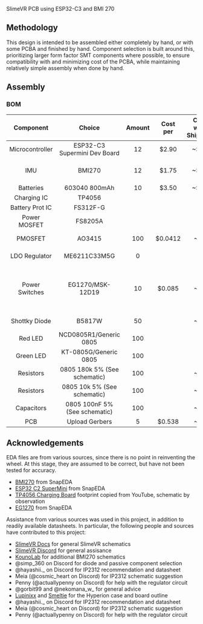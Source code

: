 SlimeVR PCB using ESP32-C3 and BMI 270
## Methodology
This design is intended to be assembled either completely by hand, or with some PCBA and finished by hand. Component selection is built around this, prioritizing larger form factor SMT components where possible, to ensure compatibility with and minimizing cost of the PCBA, while maintaining relatively simple assembly when done by hand.
## Assembly
### BOM
|    Component    |            Choice            | Amount | Cost per | Cost with Shipping |                                                                           Quick Link                                                                                                            |
|:---------------:|:----------------------------:|:------:|:--------:|:------------------:|:----------------------------------------------------------------------------------------------------------------------------------------------------------------------------------------------------------------:|
| Microcontroller | ESP32-C3 Supermini Dev Board | 12     | $2.90    | ~$41               | [AliExpress](https://www.aliexpress.com/item/1005005877531694.html), [Schematic](https://web.archive.org/web/20240114192237/https://www.tindie.com/products/adz1122/esp32-c3-development-board-esp32-supermini/) |
| IMU             | BMI270                       | 12     | $1.75    | ~$26               | [AliExpress](https://www.aliexpress.com/item/1005005001642144.html), [Datasheet](https://web.archive.org/web/20240114195617/https://www.mouser.ca/datasheet/2/783/bst_bmi270_ds000-2529306.pdf), [Schematic](https://web.archive.org/web/20240115041534/http://cdn.kouno.xyz/pKyF5w64.pdf) |
| Batteries       | 603040 800mAh                | 10     | $3.50    | ~$31               | [AliExpress](https://www.aliexpress.com/item/1005005413532176.html)                                                                                                                             |
| Charging IC     | TP4056                       |        |          |                    | [Datasheet](https://dlnmh9ip6v2uc.cloudfront.net/datasheets/Prototyping/TP4056.pdf)                |
| Battery Prot IC | FS312F-G                     |        |          |                    | [Datasheet](https://www.ic-fortune.com/upload/Download/FS312F-G-DS-10_EN.pdf)   |
| Power MOSFET    | FS8205A                      |        |          |                    | [Datasheet](FS8205A.pdf) |
| PMOSFET         | AO3415                       | 100    | $0.0412  | ~$4                | [AliExpress](https://www.aliexpress.us/item/1005005002412293.html), [Datasheet](https://mm.digikey.com/Volume0/opasdata/d220001/medias/docus/1116/AO3415.pdf)                                   |
| LDO Regulator   | ME6211C33M5G                 | 0      |          |                    | [AliExpress](https://www.aliexpress.us/item/1005004750759692.html), [Datasheet](https://stm32-base.org/assets/pdf/regulators/ME6211.pdf)                                                        |
| Power Switches  | EG1270/MSK-12D19             | 10     | $0.085   | ~$3                | [EG Datasheet](https://www.snapeda.com/parts/EG1270/E-Switch/datasheet/), [MSK Datasheet](http://www.intechswitch.com/products/SideKnobToggleslideswitchseries/641.html), [MSK AliExpress](https://www.aliexpress.com/item/1005006241343643.html) |
| Shottky Diode   | B5817W                       | 50     |          | ~$3                | [AliExpress](https://www.aliexpress.com/item/1005005562043696.html), [Datasheet](https://jlcpcb.com/partdetail/Hongjiacheng-B5817W/C7420328)                                       |
| Red LED         | NCD0805R1/Generic 0805       | 100    |          |                    | [AliExpress](https://www.aliexpress.us/item/1005002866222033.html), [Datasheet](https://datasheet.lcsc.com/lcsc/2304140030_Foshan-NationStar-Optoelectronics-NCD0805R1_C84256.pdf) |
| Green LED       | KT-0805G/Generic 0805        | 100    |          |                    | [AliExpress](https://www.aliexpress.us/item/1005002866222033.html), [Datasheet](https://datasheet.lcsc.com/lcsc/1806151820_Hubei-KENTO-Elec-KT-0805G_C2297.pdf) |
| Resistors       | 0805 180k 5% (See schematic) | 100    |          | ~$2                | [AliExpress](https://www.aliexpress.com/item/4000996637737.html)                                                                                                                                |
| Resistors       | 0805 10k 5% (See schematic)  | 100    |          | ~$2                | [AliExpress](https://www.aliexpress.com/item/4000996637737.html)                                                                                                                                |
| Capacitors      | 0805 100nF 5% (See schematic)| 100    |          | ~$2                | [AliExpress](https://www.aliexpress.com/item/1005006285113165.html)                                                                                                                             |
| PCB             | Upload Gerbers               | 5      | $0.538   | ~$4                | [JLCPCB](https://jlcpcb.com/)                                                                                                                                                                   |
## Acknowledgements
EDA files are from various sources, since there is no point in reinventing the wheel. At this stage, they are assumed to be correct, but have not been tested for accuracy.
- [BMI270](https://www.snapeda.com/parts/BMI270/Bosch%20Sensortec/view-part/) from SnapEDA
- [ESP32 C2 SuperMini](https://www.snapeda.com/parts/ESP32-C3%20SuperMini/Espressif%20Systems/view-part/) from SnapEDA
- [TP4056 Charging Board](https://www.youtube.com/watch?v=d5fERUHO1Lw) footprint copied from YouTube, schematic by observation
- [EG1270](https://www.snapeda.com/parts/EG1270/E-Switch/view-part/) from SnapEDA

Assistance from various sources was used in this project, in addition to readily available datasheets. In particular, the following people and sources have contributed to this project:
- [SlimeVR Docs](https://docs.slimevr.dev/diy/index.html) for general SlimeVR schematics
- [SlimeVR Discord](https://discord.gg/SlimeVR) for general assisance
- [KounoLab](https://store.kouno.xyz/products/bmi270-breakout-board) for additional BMI270 schematics
- @simp_360 on Discord for diode and passive component selection
- @hayashii._ on Discord for IP2312 recommendation and datasheet
- Meia (@cosmic_heart on Discord) for IP2312 schematic suggestion
- Penny (@actuallypenny on Discord) for help with the regulator circuit
- @gorbit99 and @nekomana_w_ for general advice
- [Lupinixx](https://github.com/Lupinixx/SlimeVR-Hyperion-BMI160-PCB) and [Smeltie](https://github.com/Smeltie/Hyperion) for the Hyperion case and board outline
- @hayashii._ on Discord for IP2312 recommendation and datasheet
- Meia (@cosmic_heart on Discord) for IP2312 schematic suggestion
- Penny (@actuallypenny on Discord) for help with the regulator circuit
